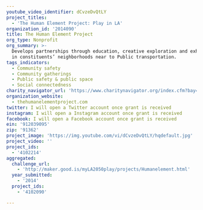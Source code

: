 ```yaml
---
youtube_video_identifier: dCvzeDvQtLY
project_titles:
  - 'The Human Element Project: Play in LA'
organization_id: '2014090'
title: The Human Element Project
org_type: Nonprofit
org_summary: >-
  Develops partnerships through education, creative exploration and exhibitions
  in constituents’ neighborhoods near to Public transportation.
tags_indicators:
  - Community safety
  - Community gatherings
  - Public safety & public space
  - Social connectedness
charity_navigator_url: 'https://www.charitynavigator.org/index.cfm?bay=search.profile&ein=912039095'
organization_website:
  - thehumanelementproject.com
twitter: I will open a Twitter account once grant is received
instagram: I will open a Instagram account once grant is received
facebook: I will open a Facebook account once grant is received
ein: '912039095'
zip: '91362'
project_image: 'https://img.youtube.com/vi/dCvzeDvQtLY/hqdefault.jpg'
project_video: ''
project_ids:
  - '4102214'
aggregated:
  challenge_url:
    - 'http://maker.good.is/myLA2050play/projects/Humanelement.html'
  year_submitted:
    - '2014'
  project_ids:
    - '4102090'

---
```

